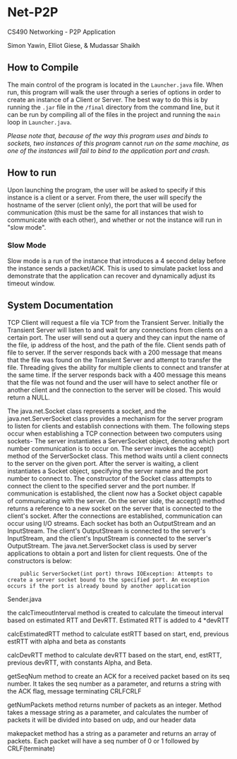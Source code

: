 # Net-P2P
CS490 Networking - P2P Application

Simon Yawin, Elliot Giese, & Mudassar Shaikh


## How to Compile
The main control of the program is located in the  `Launcher.java` file. When run, this program will walk the user through a series of options in order to create an instance of a Client or Server. The best way to do this is by running the `.jar` file in the `/final` directory from the command line, but it can be run by compiling all of the files in the project and running the `main` loop in `Launcher.java`.

_Please note that, because of the way this program uses and binds to sockets, two instances of this program_ cannot _run on the same machine, as one of the instances will fail to bind to the application port and crash._

## How to run
Upon launching the program, the user will be asked to specify if this instance is a client or a server. From there, the user will specify the hostname of the server (client only), the port that will be used for communication (this must be the same for all instances that wish to communicate with each other), and whether or not the instance will run in "slow mode".

### Slow Mode
Slow mode is a run of the instance that introduces a 4 second delay before the instance sends a packet/ACK. This is used to simulate packet loss and demonstrate that the application can recover and dynamically adjust its timeout window.

## System Documentation
TCP Client will request a file via TCP from the Transient Server.  Initially the Transient Server will listen to and wait for any connections from clients on a certain port. The user will send out a query and they can input the name of the file, ip address of the host, and the path of the file.  Client sends path of file to server.  If the server responds back with a 200 message that means that the file was found on the Transient Server and attempt to transfer the file.  Threading gives the ability for multiple clients to connect and transfer at the same time.  If the server responds back with a 400 message this means that the file was not found and the user will have to select another file or another client and the connection to the server will be closed.  This would return a NULL.

The java.net.Socket class represents a socket, and the java.net.ServerSocket class provides a mechanism for the server program to listen for clients and establish connections with them.
The following steps occur when establishing a TCP connection between two computers using sockets-     The server instantiates a ServerSocket object, denoting which port number communication is to occur on.    The server invokes the accept() method of the ServerSocket class. This method waits until a client connects to the server on the given port.  After the server is waiting, a client instantiates a Socket object, specifying the server name and the port number to connect to.  The constructor of the Socket class attempts to connect the client to the specified server and the port number. If communication is established, the client now has a Socket object capable of communicating with the server.   On the server side, the accept() method returns a reference to a new socket on the server that is connected to the client's socket.  After the connections are established, communication can occur using I/O streams. Each socket has both an OutputStream and an InputStream. The client's OutputStream is connected to the server's InputStream, and the client's InputStream is connected to the server's OutputStream.
The java.net.ServerSocket class is used by server applications to obtain a port and listen for client requests.  One of the constructors is below:

        public ServerSocket(int port) throws IOException: Attempts to create a server socket bound to the specified port. An exception occurs if the port is already bound by another application

Sender.java

the calcTimeoutInterval method is created to calculate the timeout interval based on estimated RTT and DevRTT.  Estimated RTT is added to 4 \*devRTT

calcEstimatedRTT method to calculate estRTT based on start, end, previous estRTT with alpha and beta as constants

calcDevRTT method to calculate devRTT based on the start, end, estRTT, previous devRTT, with constants Alpha, and Beta.

getSeqNum method to create an ACK for a received packet based on its seq number.  It takes the seq number as a parameter, and returns a string with the ACK flag, message terminating CRLFCRLF

getNumPackets method returns number of packets as an integer.  Method takes a message string as a parameter, and calculates the number of packets it will be divided into based on udp, and our header data

makepacket method has a string as a parameter and returns an array of packets.  Each packet will have a seq number of 0 or 1 followed by CRLF(terminate)
